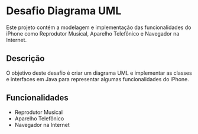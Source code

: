 # Desafio Diagrama UML

Este projeto contém a modelagem e implementação das funcionalidades do iPhone como Reprodutor Musical, Aparelho Telefônico e Navegador na Internet.

## Descrição

O objetivo deste desafio é criar um diagrama UML e implementar as classes e interfaces em Java para representar algumas funcionalidades do iPhone.

## Funcionalidades

- Reprodutor Musical
- Aparelho Telefônico
- Navegador na Internet